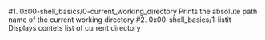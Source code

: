 #1. 0x00-shell_basics/0-current_working_directory
   Prints the absolute path name of the current working directory
#2. 0x00-shell_basics/1-listit
    Displays contets list of current directory